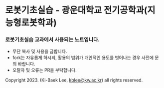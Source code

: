 # 로봇기초실습 - 광운대학교 전기공학과(지능형로봇학과)

### 로봇기초실습 교과에서 사용되는 노트입니다.

* 무단 복사 및 사용을 금합니다.  
* fork는 자유롭게 하시되, 활용의 범위가 개인적인 용도를 벗어나는 경우 사전에 문의 바랍니다.
* 오탈자 및 오류는 PR을 부탁합니다.  

Copyright 2023. (Ki-Baek Lee, kblee@kw.ac.kr) all rights reserved.
